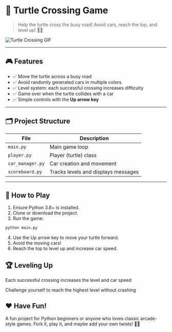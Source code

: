 # 🐢 Turtle Crossing Game

> Help the turtle cross the busy road! Avoid cars, reach the top, and level up! 🚦🐢

![Turtle Crossing GIF](https://media.giphy.com/media/l0Exk8EUzSLsrErEQ/giphy.gif)

---

## 🎮 Features

- ✅ Move the turtle across a busy road  
- ✅ Avoid randomly generated cars in multiple colors  
- ✅ Level system: each successful crossing increases difficulty  
- ✅ Game over when the turtle collides with a car  
- ✅ Simple controls with the **Up arrow key**  

---

## 🗂 Project Structure

| File | Description |
|------|-------------|
| `main.py` | Main game loop |
| `player.py` | Player (turtle) class |
| `car_manager.py` | Car creation and movement |
| `scoreboard.py` | Tracks levels and displays messages |

---

## 🚀 How to Play

1. Ensure Python 3.8+ is installed.  
2. Clone or download the project.  
3. Run the game:

```bash
python main.py
```
4. Use the Up arrow key to move your turtle forward.
5. Avoid the moving cars!
6. Reach the top to level up and increase car speed.

## 🏆 Leveling Up

Each successful crossing increases the level and car speed

Challenge yourself to reach the highest level without crashing

## ❤️ Have Fun!

A fun project for Python beginners or anyone who loves classic arcade-style games.
Fork it, play it, and maybe add your own twists! 🐢💨
